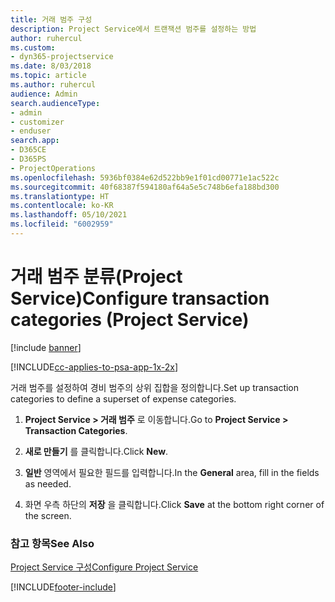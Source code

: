 ```yaml
---
title: 거래 범주 구성
description: Project Service에서 트랜잭션 범주를 설정하는 방법
author: ruhercul
ms.custom:
- dyn365-projectservice
ms.date: 8/03/2018
ms.topic: article
ms.author: ruhercul
audience: Admin
search.audienceType:
- admin
- customizer
- enduser
search.app:
- D365CE
- D365PS
- ProjectOperations
ms.openlocfilehash: 5936bf0384e62d522bb9e1f01cd00771e1ac522c
ms.sourcegitcommit: 40f68387f594180af64a5e5c748b6efa188bd300
ms.translationtype: HT
ms.contentlocale: ko-KR
ms.lasthandoff: 05/10/2021
ms.locfileid: "6002959"
---
```

# <a name="configure-transaction-categories-project-service"></a><span data-ttu-id="500b7-103">거래 범주 분류(Project Service)</span><span class="sxs-lookup"><span data-stu-id="500b7-103">Configure transaction categories (Project Service)</span></span>

[!include [banner](../includes/psa-now-project-operations.md)]

[!INCLUDE[cc-applies-to-psa-app-1x-2x](../includes/cc-applies-to-psa-app-1x-2x.md)]

<span data-ttu-id="500b7-104">거래 범주를 설정하여 경비 범주의 상위 집합을 정의합니다.</span><span class="sxs-lookup"><span data-stu-id="500b7-104">Set up transaction categories to define a superset of expense categories.</span></span>  
  
1.  <span data-ttu-id="500b7-105">**Project Service > 거래 범주** 로 이동합니다.</span><span class="sxs-lookup"><span data-stu-id="500b7-105">Go to **Project Service > Transaction Categories**.</span></span>  
  
2.  <span data-ttu-id="500b7-106">**새로 만들기** 를 클릭합니다.</span><span class="sxs-lookup"><span data-stu-id="500b7-106">Click **New**.</span></span>  
  
3.  <span data-ttu-id="500b7-107">**일반** 영역에서 필요한 필드를 입력합니다.</span><span class="sxs-lookup"><span data-stu-id="500b7-107">In the **General** area, fill in the fields as needed.</span></span>  
  
4.  <span data-ttu-id="500b7-108">화면 우측 하단의 **저장** 을 클릭합니다.</span><span class="sxs-lookup"><span data-stu-id="500b7-108">Click **Save** at the bottom right corner of the screen.</span></span>  
  
### <a name="see-also"></a><span data-ttu-id="500b7-109">참고 항목</span><span class="sxs-lookup"><span data-stu-id="500b7-109">See Also</span></span>  
 [<span data-ttu-id="500b7-110">Project Service 구성</span><span class="sxs-lookup"><span data-stu-id="500b7-110">Configure Project Service</span></span>](../psa/configure.md)


[!INCLUDE[footer-include](../includes/footer-banner.md)]